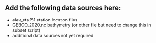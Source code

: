 ## Add the following data sources here:
- elev_sta.151 station location files
- GEBCO_2020.nc bathymetry (or other file but need to change this in subset script)
- additional data sources not yet required
